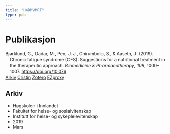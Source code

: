 ```yaml
---
title: "H4DMVMRT"
type: pub
---
```

<h1>Publikasjon</h1>
<article id="csl-bib-container-H4DMVMRT" class="csl-bib-container">
  <div class="csl-bib-body" style="line-height: 1.35; padding-left: 1em; text-indent:-1em;">
  <div class="csl-entry">Bj&#xF8;rklund, G., Dadar, M., Pen, J. J., Chirumbolo, S., &amp; Aaseth, J. (2019). Chronic fatigue syndrome (CFS): Suggestions for a nutritional treatment in the therapeutic approach. <i>Biomedicine &amp; Pharmacotherapy</i>, <i>109</i>, 1000&#x2013;1007. <a href="https://doi.org/10.076">https://doi.org/10.076</a></div>
</div>
  <div class="csl-bib-buttons">
    <a href="#taxonomy-article-H4DMVMRT" class="csl-bib-button">Arkiv</a>
    <a href alt="Cristin URL" class="csl-bib-button">Cristin</a>
    <a href alt="Zotero URL" class="csl-bib-button">Zotero</a>
    <a href="http://ezproxy.inn.no/login?url=https://doi.org/10.076" class="csl-bib-button">EZproxy</a>
  </div>
  <div id="csl-bib-meta-container-H4DMVMRT"></div>
</article>
<div id="csl-bib-meta-H4DMVMRT" class="csl-bib-meta">
  <article id="taxonomy-article-H4DMVMRT" class="taxonomy-article">
    <h1>Arkiv</h1>
    <ul>
      <li>Høgskolen i Innlandet</li>
      <li>Fakultet for helse- og sosialvitenskap</li>
      <li>Institutt for helse- og sykepleievitenskap</li>
      <li>2019</li>
      <li>Mars</li>
    </ul>
  </article>
</div>
